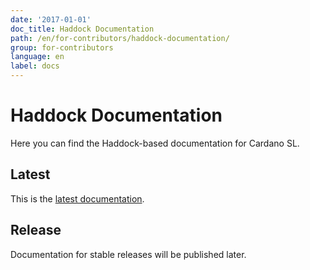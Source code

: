 ```yaml
---
date: '2017-01-01'
doc_title: Haddock Documentation
path: /en/for-contributors/haddock-documentation/
group: for-contributors
language: en
label: docs
---
```

<!-- Reviewed at c507f6675c16810ba9ca72b71dac57288fd1735c -->

# Haddock Documentation

Here you can find the Haddock-based documentation for Cardano SL.

## Latest

This is the [latest documentation](/haddock/latest/index.html).

## Release

Documentation for stable releases will be published later.
